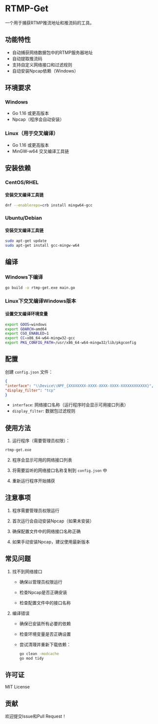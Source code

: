 # RTMP-Get

一个用于捕获RTMP推流地址和推流码的工具。

## 功能特性

- 自动捕获网络数据包中的RTMP服务器地址
- 自动提取推流码
- 支持自定义网络接口和过滤规则
- 自动安装Npcap依赖（Windows）

## 环境要求

### Windows
- Go 1.16 或更高版本
- Npcap（程序会自动安装）

### Linux（用于交叉编译）
- Go 1.16 或更高版本
- MinGW-w64 交叉编译工具链

## 安装依赖

### CentOS/RHEL 

#### 安装交叉编译工具链

```bash
dnf --enablerepo=crb install mingw64-gcc
```

### Ubuntu/Debian

#### 安装交叉编译工具链

```bash
sudo apt-get update
sudo apt-get install gcc-mingw-w64
```

## 编译

### Windows下编译

```bash
go build -o rtmp-get.exe main.go
```

### Linux下交叉编译Windows版本

#### 设置交叉编译环境变量

```bash
export GOOS=windows
export GOARCH=amd64
export CGO_ENABLED=1
export CC=x86_64-w64-mingw32-gcc
export PKG_CONFIG_PATH=/usr/x86_64-w64-mingw32/lib/pkgconfig
```

## 配置

创建 `config.json` 文件：

```json
{
"interface": "\\Device\\NPF_{XXXXXXXX-XXXX-XXXX-XXXX-XXXXXXXXXXXX}",
"display_filter": "tcp"
}
```

- `interface`: 网络接口名称（运行程序时会显示可用接口列表）
- `display_filter`: 数据包过滤规则

## 使用方法

1. 运行程序（需要管理员权限）：

```bash
rtmp-get.exe
```

2. 程序会显示可用的网络接口列表

3. 将需要监听的网络接口名称复制到 `config.json` 中

4. 重新运行程序开始捕获

## 注意事项

1. 程序需要管理员权限运行

2. 首次运行会自动安装Npcap（如果未安装）

3. 确保配置文件中的网络接口名称正确

4. 如果手动安装Npcap，建议使用最新版本

## 常见问题

1. 找不到网络接口
   - 确保以管理员权限运行

   - 检查Npcap是否正确安装

   - 检查配置文件中的接口名称


2. 编译错误
   - 确保已安装所有必要的依赖

   - 检查环境变量是否正确设置

   - 尝试清理并重新下载依赖：

     ```bash
     go clean -modcache
     go mod tidy
     ```

## 许可证

MIT License

## 贡献

欢迎提交Issue和Pull Request！